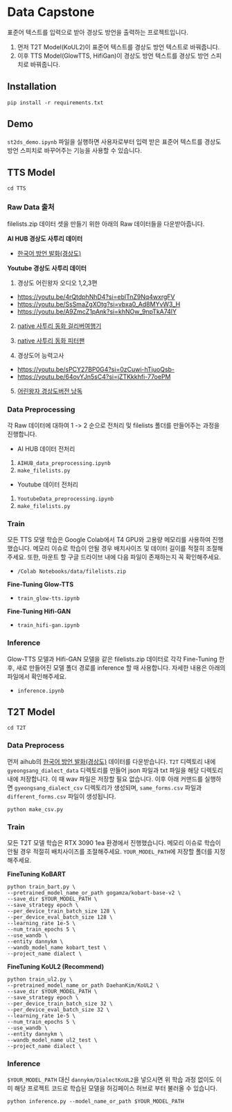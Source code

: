# Data Capstone
표준어 텍스트를 입력으로 받아 경상도 방언을 출력하는 프로젝트입니다.

1. 먼저 T2T Model(KoUL2)이 표준어 텍스트를 경상도 방언 텍스트로 바꿔줍니다.
2. 이후 TTS Model(GlowTTS, HifiGan)이 경상도 방언 텍스트를 경상도 방언 스피치로 바꿔줍니다.

## Installation
```
pip install -r requirements.txt
```

## Demo
`st2ds_demo.ipynb` 파일을 실행하면 사용자로부터 입력 받은 표준어 텍스트를 경상도 방언 스피치로 바꾸어주는 기능을 사용할 수 있습니다.

## TTS Model
```
cd TTS
```
### Raw Data 출처
filelists.zip 데이터 셋을 만들기 위한 아래의 Raw 데이터들을 다운받아줍니다.

<strong>AI HUB 경상도 사투리 데이터</strong>

- [한국어 방언 발화(경상도)](https://aihub.or.kr/aihubdata/data/view.do?currMenu=115&topMenu=100&aihubDataSe=data&dataSetSn=119)

<strong>Youtube 경상도 사투리 데이터</strong>

1) 경상도 어린왕자 오디오 1,2,3편
- https://youtu.be/4rQtdphNhD4?si=eblTnZ9Nq4wxrgFV
- https://youtu.be/SsSmaZgXOtg?si=vbxa0_Ad8MYvW3_H
- https://youtu.be/A9ZmcZ1pAnk?si=khNOw_9npTkA74lY

2. [native 사투리 동화 걸리버여행기](https://youtu.be/1XtUcImoshA?si=UBG_XEnGM64RwoBk)

3. [native 사투리 동화 피터팬](https://youtu.be/yKAtALhzpco?si=ge5Vd4D_coJtMuXe)

4. 경상도어 능력고사
- https://youtu.be/sPCY27BP0G4?si=0zCuwi-hTjuoQsb-
- https://youtu.be/64ovYJn5sC4?si=jZTKkkhfi-77oePM

5. [어린왕자 경상도버전 낭독](https://youtu.be/ic0SWQIgy2E?si=nR61ZYqtkUiP1_mD)

### Data Preprocessing
각 Raw 데이터에 대하여 1 -> 2 순으로 전처리 및 filelists 폴더를 만들어주는 과정을 진행합니다.

- AI HUB 데이터 전처리
1) `AIHUB_data_preprocessing.ipynb`
2) `make_filelists.py`

- Youtube 데이터 전처리
1) `YoutubeData_preprocessing.ipynb`
2) `make_filelists.py`

### Train
모든 TTS 모델 학습은 Google Colab에서 T4 GPU와 고용량 메모리를 사용하여 진행했습니다. 메모리 이슈로 학습이 안될 경우 배치사이즈 및 데이터 길이를 적절히 조절해주세요. 
또한, 마운트 할 구글 드라이브 내에 다음 파일이 존재하는지 꼭 확인해주세요.
- `/Colab Notebooks/data/filelists.zip`

<strong>Fine-Tuning Glow-TTS</strong>
- `train_glow-tts.ipynb`

<strong>Fine-Tuning Hifi-GAN</strong>
- `train_hifi-gan.ipynb`

### Inference
Glow-TTS 모델과 Hifi-GAN 모델을 같은 filelists.zip 데이터로 각각 Fine-Tuning 한 후, 새로 만들어진 모델 폴더 경로를 inference 할 때 사용합니다. 자세한 내용은 아래의 파일에서 확인해주세요.
- `inference.ipynb`



## T2T Model
```
cd T2T
```

### Data Preprocess
먼저 aihub의 [한국어 방언 발화(경상도)](https://aihub.or.kr/aihubdata/data/view.do?currMenu=115&topMenu=100&aihubDataSe=data&dataSetSn=119) 데이터를 다운받습니다. `T2T` 디렉토리 내에 `gyeongsang_dialect_data` 디렉토리를 만들어 json 파일과 txt 파일을 해당 디렉토리 내에 저장합니다. 이 때 wav 파일은 저장할 필요 없습니다. 이후 아래 커맨드를 실행하면 `gyeongsang_dialect_csv` 디렉토리가 생성되며, `same_forms.csv` 파일과 `different_forms.csv` 파일이 생성됩니다.
```
python make_csv.py
```

### Train
모든 T2T 모델 학습은 RTX 3090 1ea 환경에서 진행했습니다. 메모리 이슈로 학습이 안될 경우 적절히 배치사이즈를 조절해주세요. 
`YOUR_MODEL_PATH`에 저장할 폴더를 지정해주세요.

<strong>FineTuning KoBART</strong>
```
python train_bart.py \
--pretrained_model_name_or_path gogamza/kobart-base-v2 \
--save_dir $YOUR_MODEL_PATH \
--save_strategy epoch \
--per_device_train_batch_size 128 \
--per_device_eval_batch_size 128 \
--learning_rate 1e-5 \
--num_train_epochs 5 \
--use_wandb \
--entity dannykm \
--wandb_model_name kobart_test \
--project_name dialect \
```
<strong>FineTuning KoUL2 (Recommend)</strong>
```
python train_ul2.py \
--pretrained_model_name_or_path DaehanKim/KoUL2 \
--save_dir $YOUR_MODEL_PATH \
--save_strategy epoch \
--per_device_train_batch_size 32 \
--per_device_eval_batch_size 32 \
--learning_rate 1e-5 \
--num_train_epochs 5 \
--use_wandb \
--entity dannykm \
--wandb_model_name ul2_test \
--project_name dialect \
```
### Inference
`$YOUR_MODEL_PATH` 대신 `dannykm/DialectKoUL2`을 넣으시면 위 학습 과정 없이도 이미 해당 프로젝트 코드로 학습된 모델을 허깅페이스 허브로 부터 불러올 수 있습니다.
```
python inference.py --model_name_or_path $YOUR_MODEL_PATH
```
